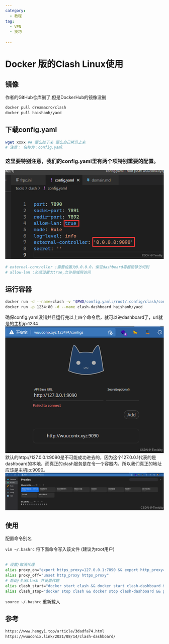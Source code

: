```yaml
---
category:
  - 教程
tag:
  - VPN
  - 技巧

---
```


# Docker 版的Clash Linux使用

## 镜像

作者的GitHub仓库删了,但是DockerHub的镜像没删
```bash
docker pull dreamacro/clash
docker pull haishanh/yacd
```

## 下载config.yaml

```bash
wget xxxx ## 要么拉下来 要么自己拷贝上来
# 注意： 名称为：config.yaml
```

### **这里要特别注意，我们的config.yaml里有两个项特别重要的配置。**
![在这里插入图片描述](./images/clash_config_yaml.png)

```bash
# external-controller :需要设置为0.0.0.0，保证dashboard容器能够访问到
# allow-lan :必须设置为true,允许局域网访问
```

## 运行容器

```bash
docker run -d --name=clash -v "$PWD/config.yaml:/root/.config/clash/config.yaml" -p "7890:7890" -p "9090:9090" --restart=unless-stopped dreamacro/clash
docker run -p 1234:80 -d --name clash-dashboard haishanh/yacd
```
确保config.yaml没错并且运行完以上四个命令后，就可以进dashboard了，url就是的主机ip:1234
![在这里插入图片描述](./images/clash_dashboard.png)
默认的http://127.0.0.1:9090是不可能成功进去的，因为这个127.0.0.1代表的是dashboard的本地，而真正的clash服务是在令一个容器内，所以我们真正的地址应该是主机ip:9090。
![在这里插入图片描述](./images/clash_dashboard_2.png)

## 使用
配置命令别名

`vim ~/.bashrc` 将下面命令写入该文件 (建议为root用户)

```bash

# 设置/取消代理
alias proxy_on="export https_proxy=127.0.0.1:7890 && export http_proxy=127.0.0.1:7890"
alias proxy_off="unset http_proxy https_proxy"
# 启动/关闭clash 并设置代理
alias clash_start="docker start clash && docker start clash-dashboard && proxy_on"
alias clash_stop="docker stop clash && docker stop clash-dashboard && proxy_off"
```
`source ~/.bashrc` 重新载入

## 参考

```bash
https://www.hengy1.top/article/3dadfa74.html
https://wuuconix.link/2021/08/14/clash-dashboard/
```